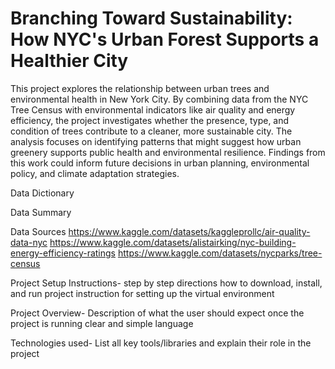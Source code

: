 # Branching Toward Sustainability: How NYC's Urban Forest Supports a Healthier City
This project explores the relationship between urban trees and environmental health in New York City. By combining data from the NYC Tree Census with environmental indicators like air quality and energy efficiency, the project investigates whether the presence, type, and condition of trees contribute to a cleaner, more sustainable city. The analysis focuses on identifying patterns that might suggest how urban greenery supports public health and environmental resilience. Findings from this work could inform future decisions in urban planning, environmental policy, and climate adaptation strategies.

Data Dictionary

Data Summary

Data Sources
https://www.kaggle.com/datasets/kaggleprollc/air-quality-data-nyc
https://www.kaggle.com/datasets/alistairking/nyc-building-energy-efficiency-ratings
https://www.kaggle.com/datasets/nycparks/tree-census


Project Setup Instructions-
step by step directions how to download, install, and run project
instruction for setting up the virtual environment


Project Overview-
Description of what the user should expect once the project is running
clear and simple language


Technologies used-
List all key tools/libraries and explain their role in the project

